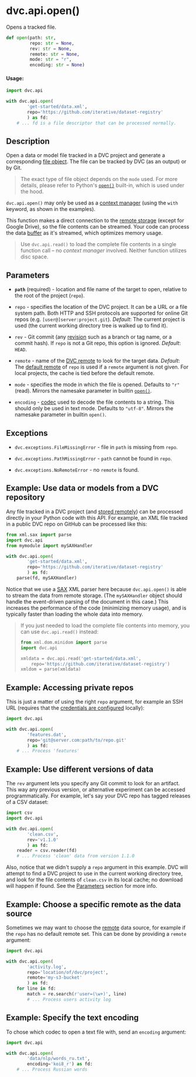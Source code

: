 # dvc.api.open()

Opens a tracked file.

```py
def open(path: str,
         repo: str = None,
         rev: str = None,
         remote: str = None,
         mode: str = "r",
         encoding: str = None)
```

#### Usage:

```py
import dvc.api

with dvc.api.open(
        'get-started/data.xml',
        repo='https://github.com/iterative/dataset-registry'
        ) as fd:
    # ... fd is a file descriptor that can be processed normally.
```

## Description

Open a data or model file tracked in a <abbr>DVC project</abbr> and generate a
corresponding
[file object](https://docs.python.org/3/glossary.html#term-file-object). The
file can be tracked by DVC (as an <abbr>output</abbr>) or by Git.

> The exact type of file object depends on the `mode` used. For more details,
> please refer to Python's
> [`open()`](https://docs.python.org/3/library/functions.html#open) built-in,
> which is used under the hood.

`dvc.api.open()` may only be used as a
[context manager](https://www.python.org/dev/peps/pep-0343/#context-managers-in-the-standard-library)
(using the `with` keyword, as shown in the examples).

This function makes a direct connection to the
[remote storage](/doc/command-reference/remote/add#supported-storage-types)
(except for Google Drive), so the file contents can be streamed. Your code can
process the data [buffer](https://docs.python.org/3/c-api/buffer.html) as it's
streamed, which optimizes memory usage.

> Use `dvc.api.read()` to load the complete file contents in a single function
> call – no _context manager_ involved. Neither function utilizes disc space.

## Parameters

- **`path`** (required) - location and file name of the target to open, relative
  to the root of the project (`repo`).

- `repo` - specifies the location of the DVC project. It can be a URL or a file
  system path. Both HTTP and SSH protocols are supported for online Git repos
  (e.g. `[user@]server:project.git`). _Default_: The current project is used
  (the current working directory tree is walked up to find it).

- `rev` - Git commit (any [revision](https://git-scm.com/docs/revisions) such as
  a branch or tag name, or a commit hash). If `repo` is not a Git repo, this
  option is ignored. _Default_: `HEAD`.

- `remote` - name of the [DVC remote](/doc/command-reference/remote) to look for
  the target data. _Default_: The
  [default remote](/doc/command-reference/remote/default) of `repo` is used if a
  `remote` argument is not given. For local projects, the <abbr>cache</abbr> is
  tied before the default remote.

- `mode` - specifies the mode in which the file is opened. Defaults to `"r"`
  (read). Mirrors the namesake parameter in builtin
  [`open()`](https://docs.python.org/3/library/functions.html#open).

- `encoding` -
  [codec](https://docs.python.org/3/library/codecs.html#standard-encodings) used
  to decode the file contents to a string. This should only be used in text
  mode. Defaults to `"utf-8"`. Mirrors the namesake parameter in builtin
  `open()`.

## Exceptions

- `dvc.exceptions.FileMissingError` - file in `path` is missing from `repo`.

- `dvc.exceptions.PathMissingError` - `path` cannot be found in `repo`.

- `dvc.exceptions.NoRemoteError` - no `remote` is found.

## Example: Use data or models from a DVC repository

Any file tracked in a <abbr>DVC project</abbr> (and
[stored remotely](/doc/command-reference/remote/add)) can be processed directly
in your Python code with this API. For example, an XML file tracked in a public
DVC repo on GitHub can be processed like this:

```py
from xml.sax import parse
import dvc.api
from mymodule import mySAXHandler

with dvc.api.open(
        'get-started/data.xml',
        repo='https://github.com/iterative/dataset-registry'
        ) as fd:
    parse(fd, mySAXHandler)
```

Notice that we use a [SAX](http://www.saxproject.org/) XML parser here because
`dvc.api.open()` is able to stream the data from remote storage. (The
`mySAXHandler` object should handle the event-driven parsing of the document in
this case.) This increases the performance of the code (minimizing memory
usage), and is typically faster than loading the whole data into memory.

> If you just needed to load the complete file contents into memory, you can use
> `dvc.api.read()` instead:
>
> ```py
> from xml.dom.minidom import parse
> import dvc.api
>
> xmldata = dvc.api.read('get-started/data.xml',
>     repo='https://github.com/iterative/dataset-registry')
> xmldom = parse(xmldata)
> ```

## Example: Accessing private repos

This is just a matter of using the right `repo` argument, for example an SSH URL
(requires that the
[credentials are configured](https://help.github.com/en/github/authenticating-to-github/connecting-to-github-with-ssh)
locally):

```py
import dvc.api

with dvc.api.open(
        'features.dat',
        repo='git@server.com:path/to/repo.git'
        ) as fd:
    # ... Process 'features'
```

## Example: Use different versions of data

The `rev` argument lets you specify any Git commit to look for an artifact. This
way any previous version, or alternative experiment can be accessed
programmatically. For example, let's say your DVC repo has tagged releases of a
CSV dataset:

```py
import csv
import dvc.api

with dvc.api.open(
        'clean.csv',
        rev='v1.1.0'
        ) as fd:
    reader = csv.reader(fd)
    # ... Process 'clean' data from version 1.1.0
```

Also, notice that we didn't supply a `repo` argument in this example. DVC will
attempt to find a <abbr>DVC project</abbr> to use in the current working
directory tree, and look for the file contents of `clean.csv` in its local
<abbr>cache</abbr>; no download will happen if found. See the
[Parameters](#parameters) section for more info.

## Example: Choose a specific remote as the data source

Sometimes we may want to choose the [remote](/doc/command-reference/remote) data
source, for example if the `repo` has no default remote set. This can be done by
providing a `remote` argument:

```py
import dvc.api

with dvc.api.open(
        'activity.log',
        repo='location/of/dvc/project',
        remote='my-s3-bucket'
        ) as fd:
    for line in fd:
        match = re.search(r'user=(\w+)', line)
        # ... Process users activity log
```

## Example: Specify the text encoding

To chose which codec to open a text file with, send an `encoding` argument:

```py
import dvc.api

with dvc.api.open(
        'data/nlp/words_ru.txt',
        encoding='koi8_r') as fd:
    # ... Process Russian words
```
